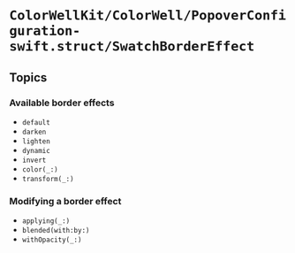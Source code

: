 # ``ColorWellKit/ColorWell/PopoverConfiguration-swift.struct/SwatchBorderEffect``

## Topics

### Available border effects

- ``default``
- ``darken``
- ``lighten``
- ``dynamic``
- ``invert``
- ``color(_:)``
- ``transform(_:)``

### Modifying a border effect

- ``applying(_:)``
- ``blended(with:by:)``
- ``withOpacity(_:)``
